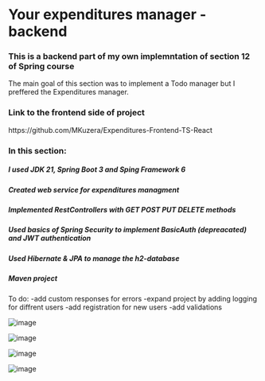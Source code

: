 <h1>Your expenditures manager - backend</h1>
<h3>This is a backend part of my own implemntation of section 12 of Spring course </h3>

The main goal of this section was to implement a Todo manager but I preffered the Expenditures manager.
<h3>Link to the frontend side of project </h3>
https://github.com/MKuzera/Expenditures-Frontend-TS-React


<h3>In this section:</h3>


<h5>I used JDK 21, Spring Boot 3 and Sping Framework 6</h5>


<h5>Created web service for expenditures managment</h5>


<h5>Implemented RestControllers with GET POST PUT DELETE methods</h5>


<h5>Used basics of Spring Security to implement BasicAuth (depreacated) and JWT authentication</h5>


<h5>Used Hibernate & JPA to manage the h2-database</h5>


<h5>Maven project</h5>

To do: 
-add custom responses for errors
-expand project by adding logging for diffrent users
-add registration for new users
-add validations

![image](https://github.com/MKuzera/Expenditures-Backend-Java-Spring/assets/116084403/2737e1de-9063-4206-a290-6d872c4e69b7)

![image](https://github.com/MKuzera/Expenditures-Backend-Java-Spring/assets/116084403/49227489-f17b-49f6-93e3-3f304db20122)

![image](https://github.com/MKuzera/Expenditures-Backend-Java-Spring/assets/116084403/fb7e8c31-24a8-4c4c-9eb7-d78927642041)

![image](https://github.com/MKuzera/Expenditures-Backend-Java-Spring/assets/116084403/4dd907fd-4757-400e-9d24-1dd85b2ec4a4)
